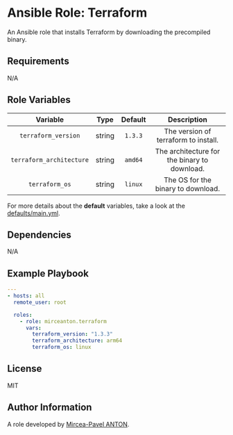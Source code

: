 Ansible Role: Terraform
=======================

An Ansible role that installs Terraform by downloading the precompiled binary.

Requirements
------------

N/A

Role Variables
--------------

|         Variable         |  Type  | Default |                 Description                  |
| :----------------------: | :----: | :-----: | :------------------------------------------: |
|   `terraform_version`    | string | `1.3.3` |     The version of terraform to install.     |
| `terraform_architecture` | string | `amd64` | The architecture for the binary to download. |
|      `terraform_os`      | string | `linux` |      The OS for the binary to download.      |

For more details about the **default** variables, take a look at the [defaults/main.yml](defaults/main.yml).

Dependencies
------------

N/A

Example Playbook
----------------

``` yml
---
- hosts: all
  remote_user: root

  roles:
    - role: mirceanton.terraform
      vars:
        terraform_version: "1.3.3"
        terraform_architecture: arm64
        terraform_os: linux
```

License
-------

MIT

Author Information
------------------

A role developed by [Mircea-Pavel ANTON](https://www.mirceanton.com).
